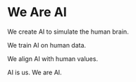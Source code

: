 # We Are AI
<p>We create AI to simulate the human brain.</p>
<p>We train AI on human data.</p>
<p>We align AI with human values.</p>
<p>AI is us. We are AI.</p>
